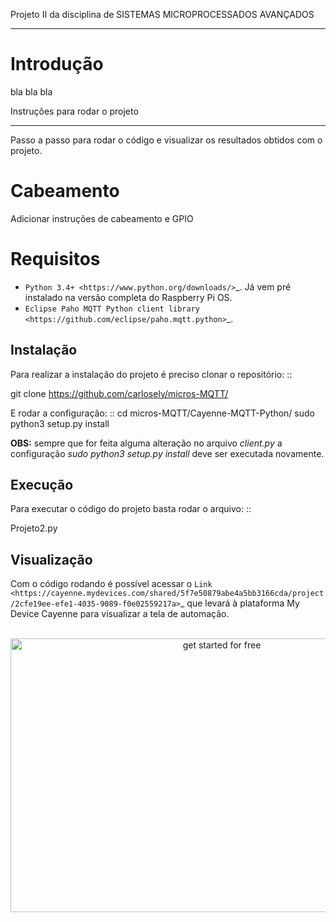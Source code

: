 Projeto II da disciplina de SISTEMAS MICROPROCESSADOS AVANÇADOS
***************************

Introdução
============
bla bla bla

Instruções para rodar o projeto
***************************
Passo a passo para rodar o código e visualizar os resultados obtidos com o projeto.

Cabeamento
============
Adicionar instruções de cabeamento e GPIO

Requisitos
============
* `Python 3.4+ <https://www.python.org/downloads/>`_. Já vem pré instalado na versão completa do Raspberry Pi OS. 
* `Eclipse Paho MQTT Python client library <https://github.com/eclipse/paho.mqtt.python>`_.

Instalação
------------
Para realizar a instalação do projeto é preciso clonar o repositório:
::

  git clone https://github.com/carlosely/micros-MQTT/
  
E rodar a configuração:
::
  cd micros-MQTT/Cayenne-MQTT-Python/
  sudo python3 setup.py install


**OBS:** sempre que for feita alguma alteração no arquivo *client.py* a configuração *sudo python3 setup.py install* deve ser executada novamente.

Execução
------------
Para executar o código do projeto basta rodar o arquivo:
:: 

  Projeto2.py
  
Visualização
------------
Com o código rodando é possível acessar o `Link <https://cayenne.mydevices.com/shared/5f7e50879abe4a5bb3166cda/project/2cfe19ee-efe1-4035-9089-f0e02559217a>`_ que levará à plataforma My Device Cayenne para visualizar a tela de automação.

<p style="text-align:center"><br/><img src="http://www.mydevices.com/cayenne/uploads/get-started-for-free.png" width="660" height="438" alt="get started for free"><br/><br/></p>
